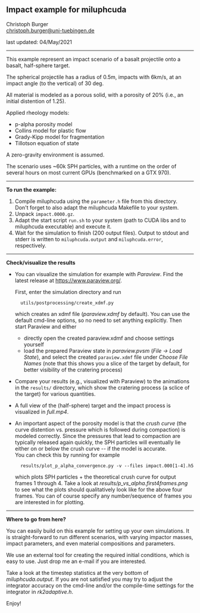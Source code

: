 Impact example for miluphcuda
---------------------------------------

Christoph Burger  
christoph.burger@uni-tuebingen.de

last updated: 04/May/2021

-----------------------------------------

This example represent an impact scenario of a basalt projectile onto a basalt, half-sphere target.

The spherical projectile has a radius of 0.5m, impacts with 6km/s, at an impact angle (to the vertical) of 30 deg.

All material is modeled as a porous solid, with a porosity of 20% (i.e., an initial distention of 1.25).

Applied rheology models:

* p-alpha porosity model
* Collins model for plastic flow
* Grady-Kipp model for fragmentation
* Tillotson equation of state

A zero-gravity environment is assumed.

The scenario uses ~60k SPH particles, with a runtime on the order of several hours on most current GPUs (benchmarked on a GTX 970).

-----------------------------------------

**To run the example:**

1. Compile miluphcuda using the `parameter.h` file from this directory.  
   Don't forget to also adapt the miluphcuda Makefile to your system.
2. Unpack `impact.0000.gz`.
3. Adapt the start script `run.sh` to your system (path to CUDA libs and to miluphcuda executable) and execute it.
4. Wait for the simulation to finish (200 output files).
   Output to stdout and stderr is written to `miluphcuda.output` and `miluphcuda.error`, respectively.

-----------------------------------------

**Check/visualize the results**

* You can visualize the simulation for example with *Paraview*. Find the latest release at https://www.paraview.org/.  
  
  First, enter the simulation directory and run

        utils/postprocessing/create_xdmf.py

  which creates an xdmf file (*paraview.xdmf* by default). You can use the default cmd-line options,
  so no need to set anything explicitly. Then start Paraview and either

    * directly open the created paraview.xdmf and choose settings yourself
    * load the prepared Paraview state in *paraview.pvsm* (*File -> Load State*), and select
      the created `paraview.xdmf` file under *Choose File Names*
      (note that this shows you a slice of the target by default, for better visibility of the cratering process)

* Compare your results (e.g., visualized with Paraview) to the animations in the `results/` directory,
  which show the cratering process (a sclice of the target) for various quantities.

* A full view of the (half-sphere) target and the impact process is visualized in *full.mp4*.

* An important aspect of the porosity model is that the *crush curve* (the curve distention vs. pressure which is
  followed during compaction) is modeled correctly. Since the pressures that lead to compaction are typically released
  again quickly, the SPH particles will eventually lie either on or below the crush curve -- if the model is accurate.  
  You can check this by running for example

        results/plot_p_alpha_convergence.py -v --files impact.000[1-4].h5

  which plots SPH particles + the theoretical crush curve for output frames 1 through 4. Take a look at
  *results/p_vs_alpha.first4frames.png* to see what the plots should qualitatively look like for the above four frames.
  You can of course specify any number/sequence of frames you are interested in for plotting.

-----------------------------------------

**Where to go from here?**

You can easily build on this example for setting up your own simulations. It is straight-forward to run different
scenarios, with varying impactor masses, impact parameters, and even material compositions and parameters.

We use an external tool for creating the required initial conditions, which is easy to use.
Just drop me an e-mail if you are interested.

Take a look at the timestep statistics at the very bottom of *miluphcuda.output*. If you are not satisfied you may try
to adjust the integrator accuracy on the cmd-line and/or the compile-time settings for the integrator in *rk2adaptive.h*.

Enjoy!

